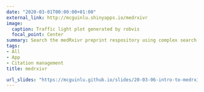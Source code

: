 ```yaml
---
date: "2020-03-01T00:00:00+01:00"
external_link: http://mcguinlu.shinyapps.io/medrxivr
image:
  caption: Traffic light plot generated by robvis
  focal_point: Center
summary: Search the medRxivr preprint respository using complex search strategies.
tags:
- All
- App
- Citation management
title: medrxivr

url_slides: "https://mcguinlu.github.io/slides/20-03-06-intro-to-medrxivr/intro-to-medrxivr.html#1"
---
```

  